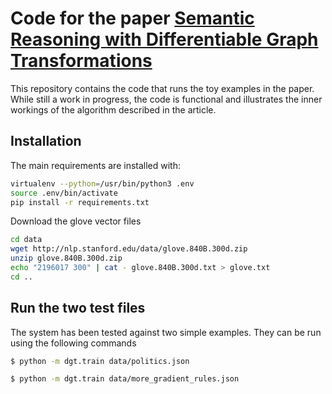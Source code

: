 Code for the paper [Semantic Reasoning with Differentiable Graph Transformations](https://arxiv.org/abs/2107.09579)
===
This repository contains the code that runs the toy examples in the paper.
While still a work in progress, the code is functional and illustrates the inner workings of the algorithm described in the article.

Installation
------------
The main requirements are installed with:

```bash
virtualenv --python=/usr/bin/python3 .env
source .env/bin/activate
pip install -r requirements.txt
```

Download the glove vector files

```bash
cd data
wget http://nlp.stanford.edu/data/glove.840B.300d.zip
unzip glove.840B.300d.zip
echo "2196017 300" | cat - glove.840B.300d.txt > glove.txt
cd ..
```

Run the two test files
-----------------------

The system has been tested against two simple examples.
They can be run using the following commands

```bash
$ python -m dgt.train data/politics.json
```

```bash
$ python -m dgt.train data/more_gradient_rules.json
```
